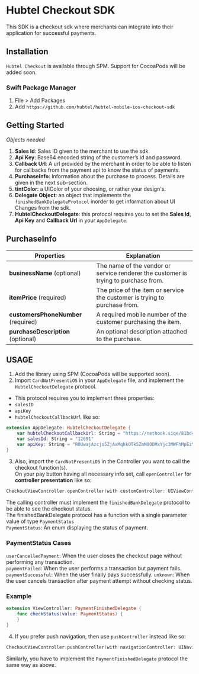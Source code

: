 # Hubtel Checkout SDK  
This SDK is a checkout sdk where merchants can integrate into their application for successful payments.  
  
## Installation  
  
`Hubtel Checkout` is available through SPM. Support for CocoaPods will be added soon.
  
### Swift Package Manager  
1. File > Add Packages  
2. Add `https://github.com/hubtel/hubtel-mobile-ios-checkout-sdk`  
  
## Getting Started  
_Objects needed_  
1. **Sales Id**: Sales ID given to the merchant to use the sdk  
2. **Api Key**: Base64 encoded string of the customer’s id and password.  
3. **Callback Url**: A url provided by the merchant in order to be able to listen for callbacks from the payment api to know the status of payments.  
4. **PurchaseInfo**: Information about the purchase to process. Details are given in the next sub-section.  
5. **tintColor**: a UIColor of your choosing, or rather your design's.  
6. **Delegate Object**: an object that implements the `finishedBankDelegateProtocol` inorder to get information about UI Changes from the sdk.  
7. **HubtelCheckoutDelegate**: this protocol requires you to set the **Sales Id**, **Api Key** and **Callback Url** in your `AppDelegate`.  
## PurchaseInfo  
| Properties | Explanation |  
|--|--|  
| **businessName** (optional) | The name of the vendor or service renderer the customer is trying to purchase from. |  
| **itemPrice** (required) | The price of the item or service the customer is trying to purchase from.|  
| **customersPhoneNumber** (required) | A required mobile number of the customer purchasing the item. |  
| **purchaseDescription** (optional)| An optional description attached to the purchase. |  
## USAGE  
1. Add the library using SPM (CocoaPods will be supported soon).  
2. Import `CardNotPresentiOS` in your `AppDelegate` file, and implement the `HubtelCheckoutDelegate` protocol.  
- This protocol requires you to implement three properties:  
- `salesID`  
- `apiKey `  
- `hubtelCheckoutCallbackUrl` like so:  
```swift  
extension AppDelegate: HubtelCheckoutDelegate {  
    var hubtelCheckoutCallbackUrl: String = "https://nethook.siqe/81bd4704-d87a-4177-913b-ec42533f51c2"  
    var salesId: String = "12691"  
    var apiKey: String = "R0UwajAzcjo5ZjAxMqhkOTk5ZmM0ODMxYjc3MWFhMpEzYTNjMThbNA=="  
}  
```  
3. Also, import the `CardNotPresentiOS` in the Controller you want to call the checkout function(s).  
On your pay button having all necessary info set, call `openController` for **controller presentation** like so:  
```swift  
CheckoutViewController.openController(with customController: UIViewController, purchaseInfo: PurchaseInfo, delegate: PaymentFinishedDelegate, tintColor: UIColor? = nil)
```  
The calling controller must implement the `finishedBankDelegate` protocol to be able to see the checkout status.  
The finishedBankDelegate protocol has a function with a single parameter value of type `PaymentStatus`  
`PaymentStatus`: An enum displaying the status of payment.  
### PaymentStatus Cases
`userCancelledPayment`: When the user closes the checkout page without performing any transaction.  
`paymentFailed`: When the user performs a transaction but payment fails.  
`paymentSuccessful`: When the user finally pays successfully.
`unknown`: When the user cancels transaction after payment attempt without checking status.
### Example  
```swift  
extension ViewController: PaymentFinishedDelegate {  
    func checkStatus(value: PaymentStatus) {  
    }
}
```
4. If you prefer push navigation, then use `pushController` instead like so:  
```swift  
CheckoutViewController.pushController(with navigationController: UINavigationController?, purchaseInfo: PurchaseInfo, delegate: finishedBankDelegate, tintColor: UIColor? = nil)  
```  
Similarly, you have to implement the `PaymentFinishedDelegate` protocol the same way as above.
